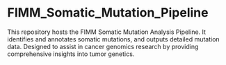 # FIMM_Somatic_Mutation_Pipeline
This repository hosts the FIMM Somatic Mutation Analysis Pipeline. It identifies and annotates somatic mutations, and outputs detailed mutation data. Designed to assist in cancer genomics research by providing comprehensive insights into tumor genetics.
